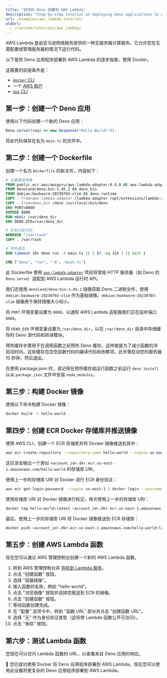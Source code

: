 ```yaml
---
title: "如何将 Deno 部署到 AWS Lambda"
description: "Step-by-step tutorial on deploying Deno applications to AWS Lambda. Learn about Docker containerization, ECR repositories, function configuration, and how to set up serverless Deno apps on AWS."
url: /examples/aws_lambda_tutorial/
oldUrl:
  - /runtime/tutorials/aws_lambda/
---
```


AWS Lambda 是由亚马逊网络服务提供的一种无服务器计算服务。它允许您在无需配置或管理服务器的情况下运行代码。

以下是将 Deno 应用程序部署到 AWS Lambda 的逐步指南，使用 Docker。

这需要的前提条件是：

- [`docker` CLI](https://docs.docker.com/reference/cli/docker/)
- 一个 [AWS 账户](https://aws.amazon.com)
- [`aws` CLI](https://docs.aws.amazon.com/cli/latest/userguide/getting-started-install.html)

## 第一步：创建一个 Deno 应用

使用以下代码创建一个新的 Deno 应用：

```ts title="main.ts"
Deno.serve((req) => new Response("Hello World!"));
```

将此代码保存在名为 `main.ts` 的文件中。

## 第二步：创建一个 Dockerfile

创建一个名为 `Dockerfile` 的新文件，内容如下：

```Dockerfile
# 设置基础镜像
FROM public.ecr.aws/awsguru/aws-lambda-adapter:0.9.0 AS aws-lambda-adapter
FROM denoland/deno:bin-1.45.2 AS deno_bin
FROM debian:bookworm-20230703-slim AS deno_runtime
COPY --from=aws-lambda-adapter /lambda-adapter /opt/extensions/lambda-adapter
COPY --from=deno_bin /deno /usr/local/bin/deno
ENV PORT=8000
EXPOSE 8000
RUN mkdir /var/deno_dir
ENV DENO_DIR=/var/deno_dir

# 复制功能代码
WORKDIR "/var/task"
COPY . /var/task

# 预热缓存
RUN timeout 10s deno run -A main.ts || [ $? -eq 124 ] || exit 1

CMD ["deno", "run", "-A", "main.ts"]
```

此 Dockerfile 使用
[`aws-lambda-adapter`](https://github.com/awslabs/aws-lambda-web-adapter)
项目将常规 HTTP 服务器（如 Deno 的 `Deno.serve`）适配到 AWS
Lambda 运行时 API。

我们还使用 `denoland/deno:bin-1.45.2` 镜像获取 Deno 二进制文件，使用 `debian:bookworm-20230703-slim` 作为基础镜像。`debian:bookworm-20230703-slim` 镜像用于保持镜像大小较小。

将 `PORT` 环境变量设置为 `8000`，以通知 AWS Lambda 适配器我们正在监听端口 `8000`。

将 `DENO_DIR` 环境变量设置为 `/var/deno_dir`，以在 `/var/deno_dir` 目录中存储缓存的 Deno 源代码和转译模块。

预热缓存步骤用于在调用函数之前预热 Deno 缓存。这样做是为了减少函数的冷启动时间。这些缓存包含您函数代码的编译代码和依赖项。此步骤启动您的服务器 10 秒钟，然后退出。

在使用 package.json 时，请记得在预热缓存或运行函数之前运行 `deno install` 以从 `package.json` 文件中安装 `node_modules`。

## 第三步：构建 Docker 镜像

使用以下命令构建 Docker 镜像：

```bash
docker build -t hello-world .
```

## 第四步：创建 ECR Docker 存储库并推送镜像

使用 AWS CLI，创建一个 ECR 存储库并将 Docker 镜像推送到其中：

```bash
aws ecr create-repository --repository-name hello-world --region us-east-1 | grep repositoryUri
```

这应该会输出一个类似 `<account_id>.dkr.ecr.us-east-1.amazonaws.com/hello-world` 的存储库 URI。

使用上一步的存储库 URI 对 Docker 进行 ECR 身份验证：

```bash
aws ecr get-login-password --region us-east-1 | docker login --username AWS --password-stdin <account_id>.dkr.ecr.us-east-1.amazonaws.com
```

使用存储库 URI 对 Docker 镜像进行标记，再次使用上一步的存储库 URI：

```bash
docker tag hello-world:latest <account_id>.dkr.ecr.us-east-1.amazonaws.com/hello-world:latest
```

最后，使用上一步的存储库 URI 将 Docker 镜像推送到 ECR 存储库：

```bash
docker push <account_id>.dkr.ecr.us-east-1.amazonaws.com/hello-world:latest
```

## 第五步：创建 AWS Lambda 函数

现在您可以通过 AWS 管理控制台创建一个新的 AWS Lambda 函数。

1. 转到 AWS 管理控制台并 
   [导航到 Lambda 服务](https://us-east-1.console.aws.amazon.com/lambda/home?region=us-east-1)。
2. 点击 "创建函数" 按钮。
3. 选择 "容器镜像"。
4. 输入函数的名称，例如 "hello-world"。
5. 点击 "浏览镜像" 按钮并选择您推送到 ECR 的镜像。
6. 点击 "创建函数" 按钮。
7. 等待函数创建完成。
8. 在 "配置" 选项卡中，转到 "函数 URL" 部分并点击 
   "创建函数 URL"。
9. 选择 "无" 作为身份验证类型（这将使 Lambda 函数公开可访问）。
10. 点击 "保存" 按钮。

## 第六步：测试 Lambda 函数

您现在可以访问 Lambda 函数的 URL，以查看来自 Deno 应用的响应。

🦕 您已成功使用 Docker 将 Deno 应用程序部署到 AWS Lambda。现在您可以使用此设置将更复杂的 Deno 应用程序部署到 AWS Lambda。